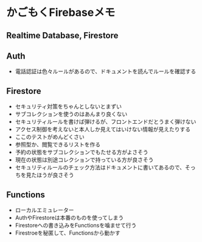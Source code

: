 # かごもくFirebaseメモ


## Realtime Database, Firestore

## Auth

- 電話認証は色々ルールがあるので、ドキュメントを読んでルールを確認する　

## Firestore

- セキュリティ対策をちゃんとしないとまずい
- サブコレクションを使うのはあんまり良くない
- セキュリティルールを書けば弾けるが、フロントエンドだとうまく弾けない
- アクセス制御を考えないと本人しか見えてはいけない情報が見えたりする
- ここのテストがめんどくさい
- 参照型か、閲覧できるリストを作る
- 予約の状態をサブコレクションでもたせる方がよさそう
- 現在の状態は別途コレクションで持っている方が良さそう
- セキュリティルールのチェック方法はドキュメントに書いてあるので、そっちを見たほうが良さそう

## Functions


- ローカルエミュレーター
- AuthやFirestoreは本番のものを使ってしまう
- Firestoreへの書き込みをFunctionsを噛ませて行う
- Firestroeを秘匿して、Functionsから動かす　

